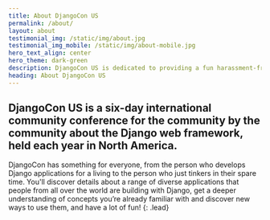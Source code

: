 ```yaml
---
title: About DjangoCon US
permalink: /about/
layout: about
testimonial_img: /static/img/about.jpg
testimonial_img_mobile: /static/img/about-mobile.jpg
hero_text_align: center
hero_theme: dark-green
description: DjangoCon US is dedicated to providing a fun harassment-free conference experience for everyone, regardless of gender, gender identity, sexual orientation, disability, physical appearance, body size, race, or religion.
heading: About DjangoCon US
---
```


## DjangoCon US is a six-day international community conference for the community by the community about the Django web framework, held each year in North America.

DjangoCon has something for everyone, from the person who develops Django applications for a living to the person who just tinkers in their spare time. You'll discover details about a range of diverse applications that people from all over the world are building with Django, get a deeper understanding of concepts you’re already familiar with and discover new ways to use them, and have a lot of fun!
{: .lead}
